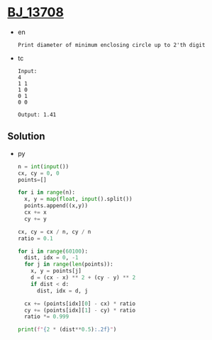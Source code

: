 # [BJ_13708](https://acmicpc.net/problem/13708)

* en

  ```en
  Print diameter of minimum enclosing circle up to 2'th digit
  ```

* tc

  ```tc
  Input:
  4
  1 1
  1 0
  0 1
  0 0

  Output: 1.41
  ```

## Solution

* py

  ```py
  n = int(input())
  cx, cy = 0, 0
  points=[]

  for i in range(n):
    x, y = map(float, input().split())
    points.append((x,y))
    cx += x
    cy += y

  cx, cy = cx / n, cy / n
  ratio = 0.1

  for i in range(60100):
    dist, idx = 0, -1
    for j in range(len(points)):
      x, y = points[j]
      d = (cx - x) ** 2 + (cy - y) ** 2
      if dist < d:
        dist, idx = d, j

    cx += (points[idx][0] - cx) * ratio
    cy += (points[idx][1] - cy) * ratio
    ratio *= 0.999

  print(f"{2 * (dist**0.5):.2f}")
  ```
